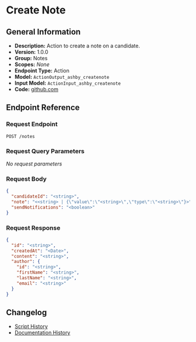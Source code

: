 <!-- BEGIN GENERATED CONTENT -->
# Create Note

## General Information

- **Description:** Action to create a note on a candidate.
- **Version:** 1.0.0
- **Group:** Notes
- **Scopes:** _None_
- **Endpoint Type:** Action
- **Model:** `ActionOutput_ashby_createnote`
- **Input Model:** `ActionInput_ashby_createnote`
- **Code:** [github.com](https://github.com/NangoHQ/integration-templates/tree/main/integrations/ashby/actions/create-note.ts)


## Endpoint Reference

### Request Endpoint

`POST /notes`

### Request Query Parameters

_No request parameters_

### Request Body

```json
{
  "candidateId": "<string>",
  "note": "<<string> | {\"value\":\"<string>\",\"type\":\"<string>\"}>",
  "sendNotifications": "<boolean>"
}
```

### Request Response

```json
{
  "id": "<string>",
  "createdAt": "<Date>",
  "content": "<string>",
  "author": {
    "id": "<string>",
    "firstName": "<string>",
    "lastName": "<string>",
    "email": "<string>"
  }
}
```

## Changelog

- [Script History](https://github.com/NangoHQ/integration-templates/commits/main/integrations/ashby/actions/create-note.ts)
- [Documentation History](https://github.com/NangoHQ/integration-templates/commits/main/integrations/ashby/actions/create-note.md)

<!-- END  GENERATED CONTENT -->

